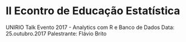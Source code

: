 # II Econtro de Educação Estatística
UNIRIO Talk Evento 2017 - Analytics com R e Banco de Dados
Data: 25.outubro.2017
Palestrante: Flávio Brito

